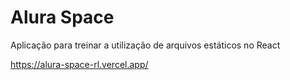 # Alura Space

Aplicação para treinar a utilização de arquivos estáticos no React

https://alura-space-rl.vercel.app/